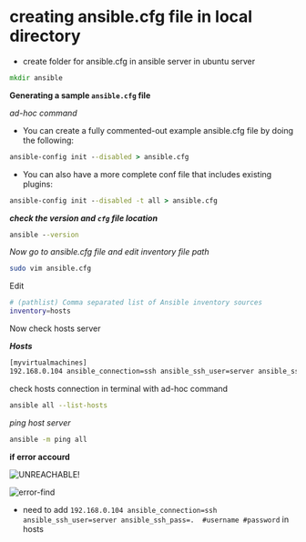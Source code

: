 # creating ansible.cfg file in local directory

* create folder for ansible.cfg in  ansible server in ubuntu server 

```cmd 
mkdir ansible
```

**Generating a sample `ansible.cfg` file**

_ad-hoc command_

* You can create a fully commented-out example ansible.cfg file by doing the following:

```cmd
ansible-config init --disabled > ansible.cfg
```

* You can also have a more complete conf file that includes existing plugins:

```cmd
ansible-config init --disabled -t all > ansible.cfg
```

**_check the version and `cfg` file location_**

```cmd
ansible --version
```

_Now go to ansible.cfg file and edit inventory file path_

```bash
sudo vim ansible.cfg
```
Edit

```bash
# (pathlist) Comma separated list of Ansible inventory sources
inventory=hosts
```

Now check hosts server 

**_Hosts_**

```bash
[myvirtualmachines]
192.168.0.104 ansible_connection=ssh ansible_ssh_user=server ansible_ssh_pass=.  #username #password
```
check hosts connection in terminal with ad-hoc command
```bash
ansible all --list-hosts
```
_ping host server_

```cmd
ansible -m ping all
```
**if error accourd**

![UNREACHABLE!](https://user-images.githubusercontent.com/88568938/209984742-0cae0005-f93b-450d-90e2-db1e0a45b16f.png)

![error-find](https://user-images.githubusercontent.com/88568938/209984748-8a6ca70e-ee82-4bba-acfb-7128a75e2d01.png)

* need to add `192.168.0.104 ansible_connection=ssh ansible_ssh_user=server ansible_ssh_pass=.  #username #password` in hosts





